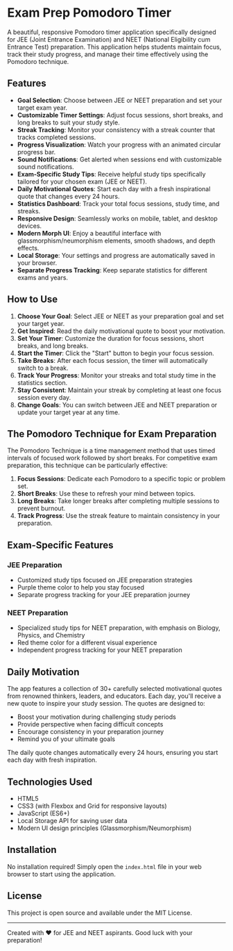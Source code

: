 # Exam Prep Pomodoro Timer

A beautiful, responsive Pomodoro timer application specifically designed for JEE (Joint Entrance Examination) and NEET (National Eligibility cum Entrance Test) preparation. This application helps students maintain focus, track their study progress, and manage their time effectively using the Pomodoro technique.

## Features

- **Goal Selection**: Choose between JEE or NEET preparation and set your target exam year.
- **Customizable Timer Settings**: Adjust focus sessions, short breaks, and long breaks to suit your study style.
- **Streak Tracking**: Monitor your consistency with a streak counter that tracks completed sessions.
- **Progress Visualization**: Watch your progress with an animated circular progress bar.
- **Sound Notifications**: Get alerted when sessions end with customizable sound notifications.
- **Exam-Specific Study Tips**: Receive helpful study tips specifically tailored for your chosen exam (JEE or NEET).
- **Daily Motivational Quotes**: Start each day with a fresh inspirational quote that changes every 24 hours.
- **Statistics Dashboard**: Track your total focus sessions, study time, and streaks.
- **Responsive Design**: Seamlessly works on mobile, tablet, and desktop devices.
- **Modern Morph UI**: Enjoy a beautiful interface with glassmorphism/neumorphism elements, smooth shadows, and depth effects.
- **Local Storage**: Your settings and progress are automatically saved in your browser.
- **Separate Progress Tracking**: Keep separate statistics for different exams and years.

## How to Use

1. **Choose Your Goal**: Select JEE or NEET as your preparation goal and set your target year.
2. **Get Inspired**: Read the daily motivational quote to boost your motivation.
3. **Set Your Timer**: Customize the duration for focus sessions, short breaks, and long breaks.
4. **Start the Timer**: Click the "Start" button to begin your focus session.
5. **Take Breaks**: After each focus session, the timer will automatically switch to a break.
6. **Track Your Progress**: Monitor your streaks and total study time in the statistics section.
7. **Stay Consistent**: Maintain your streak by completing at least one focus session every day.
8. **Change Goals**: You can switch between JEE and NEET preparation or update your target year at any time.

## The Pomodoro Technique for Exam Preparation

The Pomodoro Technique is a time management method that uses timed intervals of focused work followed by short breaks. For competitive exam preparation, this technique can be particularly effective:

1. **Focus Sessions**: Dedicate each Pomodoro to a specific topic or problem set.
2. **Short Breaks**: Use these to refresh your mind between topics.
3. **Long Breaks**: Take longer breaks after completing multiple sessions to prevent burnout.
4. **Track Progress**: Use the streak feature to maintain consistency in your preparation.

## Exam-Specific Features

### JEE Preparation
- Customized study tips focused on JEE preparation strategies
- Purple theme color to help you stay focused
- Separate progress tracking for your JEE preparation journey

### NEET Preparation
- Specialized study tips for NEET preparation, with emphasis on Biology, Physics, and Chemistry
- Red theme color for a different visual experience
- Independent progress tracking for your NEET preparation

## Daily Motivation

The app features a collection of 30+ carefully selected motivational quotes from renowned thinkers, leaders, and educators. Each day, you'll receive a new quote to inspire your study session. The quotes are designed to:

- Boost your motivation during challenging study periods
- Provide perspective when facing difficult concepts
- Encourage consistency in your preparation journey
- Remind you of your ultimate goals

The daily quote changes automatically every 24 hours, ensuring you start each day with fresh inspiration.

## Technologies Used

- HTML5
- CSS3 (with Flexbox and Grid for responsive layouts)
- JavaScript (ES6+)
- Local Storage API for saving user data
- Modern UI design principles (Glassmorphism/Neumorphism)

## Installation

No installation required! Simply open the `index.html` file in your web browser to start using the application.

## License

This project is open source and available under the MIT License.

---

Created with ❤️ for JEE and NEET aspirants. Good luck with your preparation! 